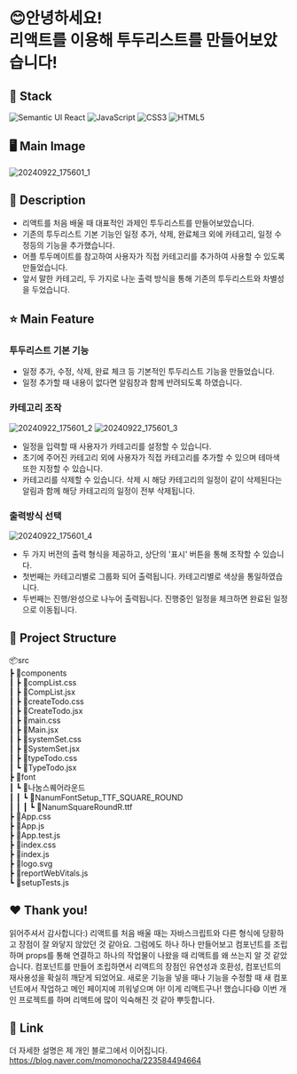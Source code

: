 # 😊안녕하세요!<br>  리액트를 이용해 투두리스트를 만들어보았습니다!
## 🔧 Stack
![Semantic UI React](https://img.shields.io/badge/Semantic%20UI%20React-%2335BDB2.svg?style=for-the-badge&logo=SemanticUIReact&logoColor=white)
![JavaScript](https://img.shields.io/badge/javascript-%23323330.svg?style=for-the-badge&logo=javascript&logoColor=%23F7DF1E)
![CSS3](https://img.shields.io/badge/css3-%231572B6.svg?style=for-the-badge&logo=css3&logoColor=white)
![HTML5](https://img.shields.io/badge/html5-%23E34F26.svg?style=for-the-badge&logo=html5&logoColor=white)

## 🖥️ Main Image
![20240922_175601_1](https://github.com/user-attachments/assets/5146a181-7275-4ecf-a9fd-274e273367d6)

## 📖 Description  
- 리액트를 처음 배울 때 대표적인 과제인 투두리스트를 만들어보았습니다.
- 기존의 투두리스트 기본 기능인 일정 추가, 삭제, 완료체크 외에 카테고리, 일정 수정등의 기능을 추가했습니다.
- 어플 투두메이트를 참고하여 사용자가 직접 카테고리를 추가하여 사용할 수 있도록 만들었습니다.
- 앞서 말한 카테고리, 두 가지로 나눈 출력 방식을 통해 기존의 투두리스트와 차별성을 두었습니다.

## ⭐ Main Feature
### 투두리스트 기본 기능
- 일정 추가, 수정, 삭제, 완료 체크 등 기본적인 투두리스트 기능을 만들었습니다.
- 일정 추가할 때 내용이 없다면 알림창과 함께 반려되도록 하였습니다.
  
### 카테고리 조작
![20240922_175601_2](https://github.com/user-attachments/assets/8a6b937b-3a18-47d9-8ed8-1472966b597b)
![20240922_175601_3](https://github.com/user-attachments/assets/44722169-773c-4a53-829e-b5f6f7c28b4a)
- 일정을 입력할 때 사용자가 카테고리를 설정할 수 있습니다.
- 초기에 주어진 카테고리 외에 사용자가 직접 카테고리를 추가할 수 있으며 테마색 또한 지정할 수 있습니다.
- 카테고리를 삭제할 수 있습니다. 삭제 시 해당 카테고리의 일정이 같이 삭제된다는 알림과 함께 해당 카테고리의 일정이 전부 삭제됩니다.

### 출력방식 선택
![20240922_175601_4](https://github.com/user-attachments/assets/d733ae40-c474-403c-82c6-afb2af24fe9c)
- 두 가지 버전의 출력 형식을 제공하고, 상단의 '표시' 버튼을 통해 조작할 수 있습니다.
- 첫번째는 카테고리별로 그룹화 되어 출력됩니다. 카테고리별로 색상을 통일하였습니다.
- 두번째는 진행/완성으로 나누어 출력됩니다. 진행중인 일정을 체크하면 완료된 일정으로 이동됩니다.  

## 📂 Project Structure
📦src<br>
 ┣ 📂components<br>
 ┃ ┣ 📜compList.css<br>
 ┃ ┣ 📜CompList.jsx<br>
 ┃ ┣ 📜createTodo.css<br>
 ┃ ┣ 📜CreateTodo.jsx<br>
 ┃ ┣ 📜main.css<br>
 ┃ ┣ 📜Main.jsx<br>
 ┃ ┣ 📜systemSet.css<br>
 ┃ ┣ 📜SystemSet.jsx<br>
 ┃ ┣ 📜typeTodo.css<br>
 ┃ ┗ 📜TypeTodo.jsx<br>
 ┣ 📂font<br>
 ┃ ┗ 📂나눔스퀘어라운드<br>
 ┃ ┃ ┗ 📂NanumFontSetup_TTF_SQUARE_ROUND<br>
 ┃ ┃ ┃ ┗ 📜NanumSquareRoundR.ttf<br>
 ┣ 📜App.css<br>
 ┣ 📜App.js<br>
 ┣ 📜App.test.js<br>
 ┣ 📜index.css<br>
 ┣ 📜index.js<br>
 ┣ 📜logo.svg<br>
 ┣ 📜reportWebVitals.js<br>
 ┗ 📜setupTests.js<br>
   
## ❤️ Thank you!
읽어주셔서 감사합니다:) 리액트를 처음 배울 때는 자바스크립트와 다른 형식에 당황하고 장점이 잘 와닿지 않았던 것 같아요.
그럼에도 하나 하나 만들어보고 컴포넌트를 조립하며 props를 통해 연결하고 하나의 작업물이 나왔을 때 리액트를 왜 쓰는지 알 것 같았습니다.
컴포넌트를 만들어 조립하면서 리액트의 장점인 유연성과 호환성, 컴포넌트의 재사용성을 확실히 깨닫게 되었어요.
새로운 기능을 넣을 때나 기능을 수정할 때 새 컴포넌트에서 작업하고 메인 페이지에 끼워넣으며 아! 이게 리액트구나! 했습니다😄
이번 개인 프로젝트를 하며 리액트에 많이 익숙해진 것 같아 뿌듯합니다. 

## 📌 Link  
더 자세한 설명은 제 개인 블로그에서 이어집니다. <br>
https://blog.naver.com/momonocha/223584494664
 
